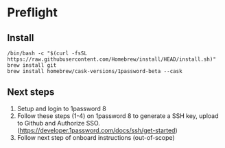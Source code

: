 # Preflight

## Install

```
/bin/bash -c "$(curl -fsSL https://raw.githubusercontent.com/Homebrew/install/HEAD/install.sh)"
brew install git
brew install homebrew/cask-versions/1password-beta --cask
```

## Next steps

1. Setup and login to 1password 8
2. Follow these steps (1-4) on 1password 8 to generate a SSH key, upload to Github and Authorize SSO. (https://developer.1password.com/docs/ssh/get-started)
3. Follow next step of onboard instructions (out-of-scope)

